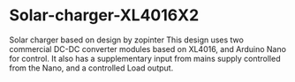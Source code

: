 # Solar-charger-XL4016X2
Solar charger based on design by zopinter 
This design uses two commercial DC-DC converter modules based on XL4016, and Arduino Nano for control.
It also has a supplementary input from mains supply controlled from the Nano, and a controlled Load output.

